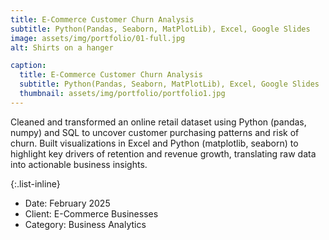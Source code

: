 ```yaml
---
title: E-Commerce Customer Churn Analysis
subtitle: Python(Pandas, Seaborn, MatPlotLib), Excel, Google Slides
image: assets/img/portfolio/01-full.jpg
alt: Shirts on a hanger

caption:
  title: E-Commerce Customer Churn Analysis
  subtitle: Python(Pandas, Seaborn, MatPlotLib), Excel, Google Slides
  thumbnail: assets/img/portfolio/portfolio1.jpg
---
```

Cleaned and transformed an online retail dataset using Python (pandas, numpy) and SQL to uncover customer purchasing patterns and risk of churn. Built visualizations in Excel and Python (matplotlib, seaborn) to highlight key drivers of retention and revenue growth, translating raw data into actionable business insights. 

{:.list-inline}
- Date: February 2025
- Client: E-Commerce Businesses
- Category: Business Analytics

